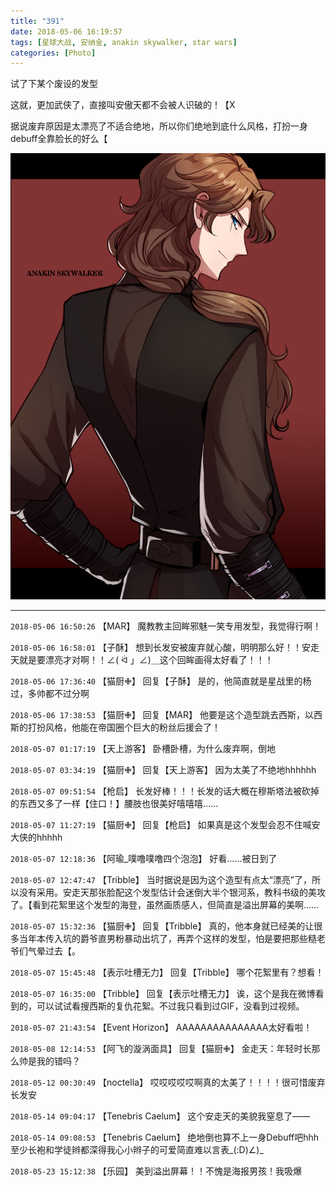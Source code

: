 ```yaml
---
title: "391"
date: 2018-05-06 16:19:57
tags: [星球大战, 安纳金, anakin skywalker, star wars]
categories: [Photo]
---
```


<p>试了下某个废设的发型</p> 
<p>这就，更加武侠了，直接叫安傲天都不会被人识破的！【X</p> 
<p>据说废弃原因是太漂亮了不适合绝地，所以你们绝地到底什么风格，打扮一身debuff全靠脸长的好么【</p>

![](https://raw.githubusercontent.com/alicewish/meowchain247/master/img_cVZNdzJtQk9JV2MxTjFCNzM0MnRYWktMcHpEcjZDb1k5MmFJbnNWZENyWGp4MGJSdnBYZktBPT0.jpg)

---

`2018-05-06 16:50:26` 【MAR】 魔教教主回眸邪魅一笑专用发型，我觉得行啊！

`2018-05-06 16:58:01` 【子酥】 想到长发安被废弃就心酸，明明那么好！！安走天就是要漂亮才对啊！！∠( ᐛ 」∠)＿这个回眸画得太好看了！！！

`2018-05-06 17:36:40` 【猫厨✙】 回复【子酥】 是的，他简直就是星战里的杨过，多帅都不过分啊

`2018-05-06 17:38:53` 【猫厨✙】 回复【MAR】 他要是这个造型跳去西斯，以西斯的打扮风格，他能在帝国圈个巨大的粉丝后援会了！

`2018-05-07 01:17:19` 【天上游客】 卧槽卧槽，为什么废弃啊，倒地

`2018-05-07 03:34:19` 【猫厨✙】 回复【天上游客】 因为太美了不绝地hhhhhh

`2018-05-07 09:51:54` 【枪启】 长发好棒！！！长发的话大概在穆斯塔法被砍掉的东西又多了一样【住口！】腰肢也很美好嘻嘻嘻……

`2018-05-07 11:27:19` 【猫厨✙】 回复【枪启】 如果真是这个发型会忍不住喊安大侠的hhhhh

`2018-05-07 12:18:36` 【阿瑜\_噗噜噗噜四个泡泡】 好看……被日到了

`2018-05-07 12:47:47` 【Tribble】 当时据说是因为这个造型有点太“漂亮”了，所以没有采用。安走天那张脸配这个发型估计会迷倒大半个银河系，教科书级的美攻了。【看到花絮里这个发型的海登，虽然画质感人，但简直是溢出屏幕的美啊……

`2018-05-07 15:32:36` 【猫厨✙】 回复【Tribble】 真的，他本身就已经美的让很多当年本传入坑的爵爷直男粉暴动出坑了，再弄个这样的发型，怕是要把那些糙老爷们气晕过去【。

`2018-05-07 15:45:48` 【表示吐槽无力】 回复【Tribble】 哪个花絮里有？想看！

`2018-05-07 16:35:00` 【Tribble】 回复【表示吐槽无力】 诶，这个是我在微博看到的，可以试试看搜西斯的复仇花絮。不过我只看到过GIF，没看到过视频。

`2018-05-07 21:43:54` 【Event Horizon】 AAAAAAAAAAAAAAA太好看啦！

`2018-05-08 12:14:53` 【阿飞的漩涡面具】 回复【猫厨✙】 金走天：年轻时长那么帅是我的错吗？

`2018-05-12 00:30:49` 【noctella】 哎哎哎哎哎啊真的太美了！！！！很可惜废弃长发安

`2018-05-14 09:04:17` 【Tenebris Caelum】 这个安走天的美貌我窒息了——

`2018-05-14 09:08:53` 【Tenebris Caelum】 绝地倒也算不上一身Debuff吧hhh至少长袍和学徒辫都深得我心小辫子的可爱简直难以言表\_(:D)∠)\_

`2018-05-23 15:12:38` 【乐园】 美到溢出屏幕！！不愧是海报男孩！我吸爆
